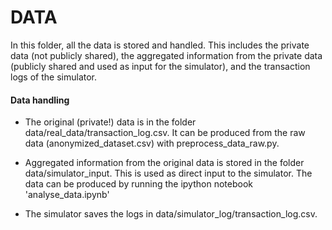 # DATA

In this folder, all the data is stored and handled. 
This includes the private data (not publicly shared), 
the aggregated information from the private data 
(publicly shared and used as input for the simulator), 
and the transaction logs of the simulator.

#### Data handling

- The original (private!) data is in  the folder 
data/real_data/transaction_log.csv. 
It can be produced from the raw data (anonymized_dataset.csv) 
with preprocess_data_raw.py.

- Aggregated information from the original data is stored 
in the folder data/simulator_input. This is used 
as direct input to the simulator. The data can be produced 
by running the ipython notebook 'analyse_data.ipynb'

- The simulator saves the logs in 
data/simulator_log/transaction_log.csv.